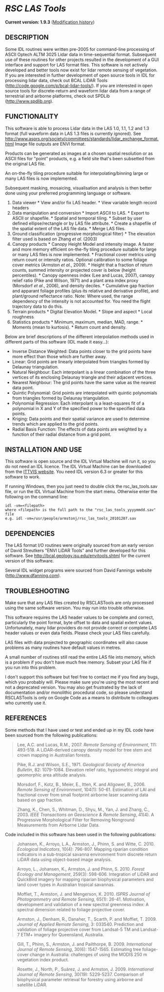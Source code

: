 # _RSC LAS Tools_ #
**Current version: 1.9.3** ([Modification history](http://code.google.com/p/rsclastools/wiki/ModificationHistory))



## DESCRIPTION ##

Some IDL routines were written pre-2005 for command-line processing of ASCII Optech ALTM 3025 Lidar data in time-sequential format. Subsequent use of these routines for other projects resulted in the development of a GUI interface and support for LAS format files.
This software is not actively developed and better tools now exist for lidar remote sensing of vegetation. If you are interested in further development of open source tools in IDL for processing lidar data, check out BCAL LiDAR Tools (http://code.google.com/p/bcal-lidar-tools/). If you are interested in open source tools for discrete-return and waveform lidar data from a range of terrestrial and airborne platforms, check out SPDLib (http://www.spdlib.org).


## FUNCTIONALITY ##

This software is able to process Lidar data in the LAS 1.0, 1.1, 1.2 and 1.3 format (full waveform data in LAS 1.3 files is currently ignored).
See http://www.asprs.org/society/committees/standards/lidar_exchange_format.html
Image file outputs are ENVI format.

Products can be generated as images at a chosen spatial resolution or as ASCII files for "point" products, e.g. a field site that's been subsetted from the original LAS file.

An on-the-fly tiling procedure suitable for interpolating/binning large or many LAS files is now implemented.

Subsequent masking, mosaicing, visualisation and analysis is then better done using your preferred programming language or software.

  1. Data viewer
    * View and/or fix LAS header.
    * View variable length record headers
  1. Data manipulation and conversion
    * Import ASCII to LAS.
    * Export to ASCII or shapefile.
    * Spatial and temporal tiling.
    * Subset by user defined ellipse/rectangle or by LAS file attribute.
    * Create a shapefile of the spatial extent of the LAS file data.
    * Merge LAS files.
  1. Ground classification (progressive morphological filter)
    * The elevation filter used is based on Zhang _et al_. (2003)
  1. Canopy products
    * Canopy Height Model and intensity image. A faster and more memory efficient on-the-fly tiling procedure suitable for large or many LAS files is now implemented.
    * Fractional cover metrics using return count or intensity ratios. Optional calibration to some foliage cover metrics (Armston _et al_., 2009).
    * Height that a fraction of return counts, summed intensity or projected cover is below (height percentiles).
    * Canopy openness index (Lee and Lucas, 2007), canopy relief ratio (Pike and Wilson, 1971) and a plant area index proxy (Morsdorf _et al_., 2006), and density deciles.
    * Cumulative gap fraction and apparant foliage profiles (plus its relative and derivative profile), and plant/ground reflectance ratio. Note: Where used, the range dependency of the intensity is not accounted for. You need the flight trajectory data to do this.
  1. Terrain products
    * Digital Elevation Model.
    * Slope and aspect
    * Local roughness
  1. Statistics products
    * Minimum, maximum, median, MAD, range.
    * Moments (mean to kurtosis).
    * Return count and density.

Below are brief descriptions of the different interpolation methods used in different parts of this software (IDL made it easy...):
  * Inverse Distance Weighted: Data points closer to the grid points have more effect than those which are further away.
  * Linear: Grid points are linearly interpolated from triangles formed by Delaunay triangulation.
  * Natural Neighbour: Each interpolant is a linear combination of the three vertices of its enclosing Delaunay triangle and their adjacent vertices.
  * Nearest Neighbour: The grid points have the same value as the nearest data point.
  * Quintic Polynomial: Grid points are interpolated with quintic polynomials from triangles formed by Delaunay triangulation.
  * Polynomial Regression: Each interpolant is a least-squares fit of a polynomial in X and Y of the specified power to the specified data points.
  * Kriging: Data points and their spatial variance are used to determine trends which are applied to the grid points.
  * Radial Basis Function: The effects of data points are weighted by a function of their radial distance from a grid point.


## INSTALLATION AND USE ##

This software is open source and the IDL Virtual Machine will run it, so you do not need an IDL licence.
The IDL Virtual Machine can be downloaded from the [ITTVIS website](http://www.ittvis.com/ProductServices/IDL/IDLVirtualMachine.aspx).
You need IDL version 6.3 or greater for this software to work.

If running Windows, then you just need to double click the rsc\_las\_tools.sav file, or run the IDL Virtual Machine from the start menu. Otherwise enter the following on the command line:
```
idl -vm=<filepath>
where <filepath> is the full path to the "rsc_las_tools_yyyymmdd.sav" file
e.g. idl -vm=/usr/people/armstonj/rsc_las_tools_20101207.sav
```


## DEPENDENCIES ##

The LAS format I/O routines were originally sourced from an early version of David Streutkers "ENVI LiDAR Tools" and further developed for this software. See http://bcal.geology.isu.edu/envitools.shtml for the current version of this software.

Several IDL widget programs were sourced from David Fannings website (http://www.dfanning.com).


## TROUBLESHOOTING ##

Make sure that any LAS files created by RSCLASTools are only processed using the same software version. You may run into trouble otherwise.

This software requires the LAS header values to be complete and correct, particularly the point format, byte offset to data and spatial extent values. Unfortunately, many lidar providers do not provide correct or complete LAS header values or even data fields. Please check your LAS files carefully.

LAS files with data projected to geographic coordinates will also cause problems as many routines have default values in metres.

A small number of routines still read the entire LAS file into memory, which is a problem if you don't have much free memory. Subset your LAS file if you run into this problem.

I don't support this software but feel free to contact me if you find any bugs, which you probably will. Please make sure you're using the most recent and not a deprecated version. You may also get frustrated by the lack of documentation and/or monolithic procedural code, so please understand RSCLASTools is only on Google Code as a means to distribute to colleagues who currently use it.


## REFERENCES ##

Some methods that I have used or test and ended up in my IDL code have been sourced from the following publications:

> Lee, A.C. and Lucas, R.M., 2007. _Remote Sensing of Environment_, 111: 493-518.
> A LiDAR-derived canopy density model for tree stem and crown mapping in Australian forests.

> Pike, R.J. and Wilson, S.E., 1971. _Geological Society of America Bulletin_, 82: 1079-1084.
> Elevation relief ratio, hypsometric integral and geomorphic area altitude analysis.

> Morsdorf, F., Kotz, B., Meier, E., Itten, K. and Allgower, B., 2006. _Remote Sensing of Environment_, 104(1): 50-61.
> Estimation of LAI and fractional cover from small footprint airborne laser scanning data based on gap fraction.

> Zhang, K., Chen, S., Whitman, D., Shyu, M., Yan, J. and Zhang, C., 2003. _IEEE Transactions on Geoscience & Remote Sensing_, 41(4).
> A Progressive Morphological Filter for Removing Nonground Measurements from Airborne Lidar Data.


Code included in this software has been used in the following publications:

> Johansen, K., Arroyo, L.A., Armston, J., Phinn, S. and Witte, C. 2010. _Ecological Indicators_, 10(4): 796-807.
> Mapping riparian condition indicators in a sub-tropical savanna environment from discrete return LiDAR data using object-based image analysis.

> Arroyo, L., Johansen, K., Armston, J. and Phinn, S. 2010. _Forest Ecology and Management_, 259(3): 598-606.
> Integration of LiDAR and QuickBird imagery for mapping riparian biophysical parameters and land cover types in Australian tropical savannas.

> Moffiet, T., Armston, J. and Mengerson, K. 2010. _ISPRS Journal of Photogrammetry and Remote Sensing_, 65(1): 26-41.
> Motivation, development and validation of a new spectral greenness index: A spectral dimension related to foliage projective cover.

> Armston, J., Denham, R., Danaher, T., Scarth, P. and Moffiet, T. 2009. _Journal of Applied Remote Sensing_, 3: 033540.
> Prediction and validation of foliage projective cover from Landsat-5 TM and Landsat-7 ETM+ imagery for Queensland, Australia.

> Gill, T., Phinn, S., Armston, J. and Pailthorpe, B. 2009. _International Journal of Remote Sensing_, 30(6): 1547-1565.
> Estimating tree foliage-cover change in Australia: challenges of using the MODIS 250 m vegetation index product.

> Rosette, J., North, P., Suárez, J. and Armston, J. 2009. _International Journal of Remote Sensing_, 30(19): 5229-5237.
> Comparison of biophysical parameter retrieval for forestry using airborne and satellite LiDAR.